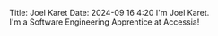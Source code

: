 Title: Joel Karet
Date: 2024-09 16 4:20
I'm Joel Karet.
<br />
I'm a Software Engineering Apprentice at Accessia!
